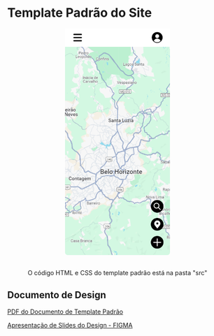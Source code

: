 # Template Padrão do Site

<div style="display:flex;justify-content:center;margin-bottom:2rem">
  <img src="./img/tela-inicial.png" style="width:15rem;text-align:center"></img>
</div>

<p style="text-align:center">O código HTML e CSS do template padrão está na pasta "src"</p>

## Documento de Design

[PDF do Documento de Template Padrão](https://sgapucminasbr-my.sharepoint.com/personal/1563044_sga_pucminas_br/_layouts/15/guestaccess.aspx?share=EXlA8gS2PvNIkRrqDKSX8gwB-uPFAZ5CS4BWQLSstQRoug&e=cRTpZ9)

[Apresentação de Slides do Design - FIGMA](https://www.figma.com/design/Cs52PCbXeXXvy4KBChrUPa/E1---Template?m=auto&t=sTuan2CXd2pMO2L8-1)
